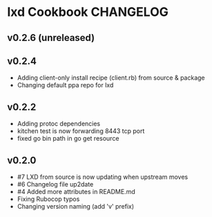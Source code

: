 lxd Cookbook CHANGELOG
======================

v0.2.6 (unreleased)
-------------------

v0.2.4
-------------------
- Adding client-only install recipe (client.rb) from source & package
- Changing default ppa repo for lxd

v0.2.2
-------------------
- Adding protoc dependencies
- kitchen test is now forwarding 8443 tcp port
- fixed go bin path in go get resource 

v0.2.0
-------------------
- #7 LXD from source is now updating when upstream moves
- #6 Changelog file up2date
- #4 Added more attributes in README.md
- Fixing Rubocop typos
- Changing version naming (add 'v' prefix)
